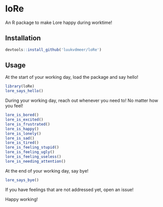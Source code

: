 # loRe

An R package to make Lore happy during worktime!

## Installation

```r
devtools::install_github('luukvdmeer/loRe')
```

## Usage

At the start of your working day, load the package and say hello!

```r
library(loRe)
lore_says_hello()
```

During your working day, reach out whenever you need to! No matter how you feel!

```r
lore_is_bored()
lore_is_excited()
lore_is_frustrated()
lore_is_happy()
lore_is_lonely()
lore_is_sad()
lore_is_tired()
lore_is_feeling_stupid()
lore_is_feeling_ugly()
lore_is_feeling_useless()
lore_is_needing_attention()
```

At the end of your working day, say bye!

```r
lore_says_bye()
```

If you have feelings that are not addressed yet, open an issue!

Happy working!

